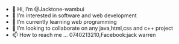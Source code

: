- 👋 Hi, I’m @Jacktone-wambui
- 👀 I’m interested in software and web development
- 🌱 I’m currently learning web programming
- 💞️ I’m looking to collaborate on any java,html,css and c++ project
- 📫 How to reach me ... 0740213210,Facebook:jack warren
<!---
Jacktone-wambui/Jacktone-wambui is a ✨ special ✨ repository because its `README.md` (this file) appears on your GitHub profile.
You can click the Preview link to take a look at your changes.
--->
